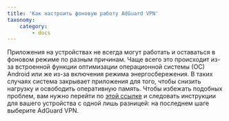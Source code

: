 ```yaml
---
title: 'Как настроить фоновую работу AdGuard VPN'
taxonomy:
    category:
        - docs
---
```


Приложения на устройствах не всегда могут работать и оставаться в фоновом режиме по разным причинам. Чаще всего это происходит из-за встроенной функции оптимизации операционной системы (ОС) Android или же из-за включения режима энергосбережения. В таких случаях система закрывает приложения для того, чтобы снизить нагрузку и освободить оперативную память. Чтобы избежать подобных проблем, вам нужно перейти по [этой ссылке](https://kb.adguard.com/ru/android/solving-problems/background-work) и следовать инструкции для вашего устройства с одной лишь разницей: на последнем шаге выберите AdGuard VPN. 